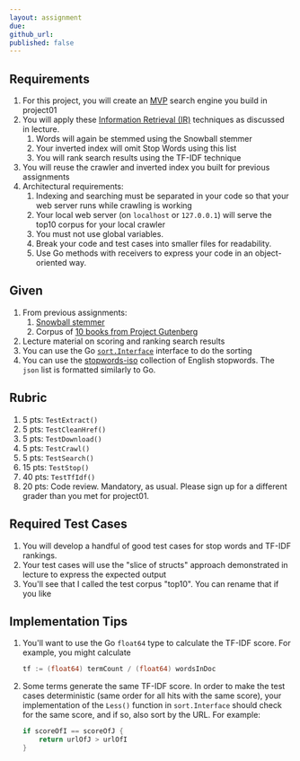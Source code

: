 ```yaml
---
layout: assignment
due: 
github_url: 
published: false
---
```


## Requirements
1. For this project, you will create an [MVP](https://en.wikipedia.org/wiki/Minimum_viable_product) search engine you build in project01
1. You will apply these [Information Retrieval (IR)](https://en.wikipedia.org/wiki/Information_retrieval) techniques as discussed in lecture.
    1. Words will again be stemmed using the Snowball stemmer
    1. Your inverted index will omit Stop Words using this list
    1. You will rank search results using the TF-IDF technique
1. You will reuse the crawler and inverted index you built for previous assignments
1. Architectural requirements:
    1. Indexing and searching must be separated in your code so that your web server runs while crawling is working
    1. Your local web server (on `localhost` or `127.0.0.1`) will serve the top10 corpus for your local crawler
    1. You must not use global variables. 
    1. Break your code and test cases into smaller files for readability.
    1. Use Go methods with receivers to express your code in an object-oriented way.

## Given
1. From previous assignments:
    1. [Snowball stemmer](https://github.com/kljensen/snowball)
    1. Corpus of [10 books from Project Gutenberg](/top10/)
1. Lecture material on scoring and ranking search results
1. You can use the Go [`sort.Interface`](https://pkg.go.dev/sort) interface to do the sorting
1. You can use the [stopwords-iso](https://github.com/stopwords-iso/stopwords-en) collection of English stopwords. The `json` list is formatted similarly to Go.

## Rubric
1. 5 pts: `TestExtract()`
1. 5 pts: `TestCleanHref()`
1. 5 pts: `TestDownload()`
1. 5 pts: `TestCrawl()`
1. 5 pts: `TestSearch()`
1. 15 pts: `TestStop()`
1. 40 pts: `TestTfIdf()`
1. 20 pts: Code review. Mandatory, as usual. Please sign up for a different grader than you met for project01.

## Required Test Cases
1. You will develop a handful of good test cases for stop words and TF-IDF rankings. 
1. Your test cases will use the "slice of structs" approach demonstrated in lecture to express the expected output
1. You'll see that I called the test corpus "top10". You can rename that if you like

## Implementation Tips
1. You'll want to use the Go `float64` type to calculate the TF-IDF score. For example, you might calculate  
    ```go
    tf := (float64) termCount / (float64) wordsInDoc
    ```
1. Some terms generate the same TF-IDF score. In order to make the test cases deterministic (same order for all hits with the same score), your implementation of the `Less()` function in `sort.Interface` should check for the same score, and if so, also sort by the URL. For example:
    ```go
    if scoreOfI == scoreOfJ {
        return urlOfJ > urlOfI
    }
    ```
